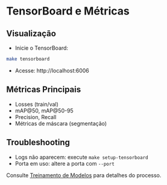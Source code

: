 # TensorBoard e Métricas

## Visualização

- Inicie o TensorBoard:

```bash
make tensorboard
```

- Acesse: http://localhost:6006

## Métricas Principais
- Losses (train/val)
- mAP@50, mAP@50-95
- Precision, Recall
- Métricas de máscara (segmentação)

## Troubleshooting
- Logs não aparecem: execute `make setup-tensorboard`
- Porta em uso: altere a porta com `--port`

Consulte [Treinamento de Modelos](./TREINAMENTO_MODELOS.md) para detalhes do processo.
